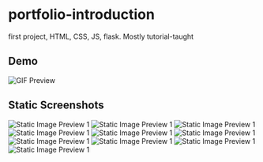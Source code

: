 # portfolio-introduction
first project, HTML, CSS, JS, flask. Mostly tutorial-taught


Demo
-------------------
![GIF Preview](https://github.com/chewyixin99/portfolio-introduction/blob/62c80105bf7a7334fa6277bfcf839923d180b709/demo_visuals/demo_videos/lowres.gif)

Static Screenshots
--------------------
![Static Image Preview 1](https://github.com/chewyixin99/portfolio-introduction/blob/62c80105bf7a7334fa6277bfcf839923d180b709/demo_visuals/demo_images/0.jpg)
![Static Image Preview 1](https://github.com/chewyixin99/portfolio-introduction/blob/62c80105bf7a7334fa6277bfcf839923d180b709/demo_visuals/demo_images/1.jpg)
![Static Image Preview 1](https://github.com/chewyixin99/portfolio-introduction/blob/62c80105bf7a7334fa6277bfcf839923d180b709/demo_visuals/demo_images/2.jpg)
![Static Image Preview 1](https://github.com/chewyixin99/portfolio-introduction/blob/62c80105bf7a7334fa6277bfcf839923d180b709/demo_visuals/demo_images/3.jpg)
![Static Image Preview 1](https://github.com/chewyixin99/portfolio-introduction/blob/62c80105bf7a7334fa6277bfcf839923d180b709/demo_visuals/demo_images/4.jpg)
![Static Image Preview 1](https://github.com/chewyixin99/portfolio-introduction/blob/62c80105bf7a7334fa6277bfcf839923d180b709/demo_visuals/demo_images/5.jpg)
![Static Image Preview 1](https://github.com/chewyixin99/portfolio-introduction/blob/62c80105bf7a7334fa6277bfcf839923d180b709/demo_visuals/demo_images/6.jpg)
![Static Image Preview 1](https://github.com/chewyixin99/portfolio-introduction/blob/62c80105bf7a7334fa6277bfcf839923d180b709/demo_visuals/demo_images/7.jpg)
![Static Image Preview 1](https://github.com/chewyixin99/portfolio-introduction/blob/62c80105bf7a7334fa6277bfcf839923d180b709/demo_visuals/demo_images/8.jpg)
![Static Image Preview 1](https://github.com/chewyixin99/portfolio-introduction/blob/62c80105bf7a7334fa6277bfcf839923d180b709/demo_visuals/demo_images/9.jpg)


